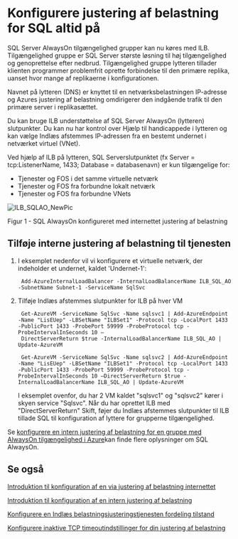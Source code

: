 <properties
   pageTitle="Konfigurere justering af belastning for SQL altid på | Microsoft Azure"
   description="Konfigurere justering af belastning til at arbejde med SQL altid på og hvordan du kan udnytte powershell for at oprette justering af belastning for SQL-implementering"
   services="load-balancer"
   documentationCenter="na"
   authors="sdwheeler"
   manager="carmonm"
   editor="tysonn" />
<tags
   ms.service="load-balancer"
   ms.devlang="na"
   ms.topic="article"
   ms.tgt_pltfrm="na"
   ms.workload="infrastructure-services"
   ms.date="10/24/2016"
   ms.author="sewhee" />

# <a name="configure-load-balancer-for-sql-always-on"></a>Konfigurere justering af belastning for SQL altid på

SQL Server AlwaysOn tilgængelighed grupper kan nu køres med ILB. Tilgængelighed gruppe er SQL Server største løsning til høj tilgængelighed og genoprettelse efter nedbrud. Tilgængelighed gruppe lytteren tillader klienten programmer problemfrit oprette forbindelse til den primære replika, uanset hvor mange af replikaerne i konfigurationen.

Navnet på lytteren (DNS) er knyttet til en netværksbelastningen IP-adresse og Azures justering af belastning omdirigerer den indgående trafik til den primære server i replikasættet.

Du kan bruge ILB understøttelse af SQL Server AlwaysOn (lytteren) slutpunkter. Du kan nu har kontrol over Hjælp til handicappede i lytteren og kan vælge Indlæs afstemmes IP-adressen fra en bestemt undernet i netværket virtuel (VNet).

Ved hjælp af ILB på lytteren, SQL Serverslutpunktet (fx Server = tcp:ListenerName, 1433; Database = databasenavn) er kun tilgængelige for:

- Tjenester og FOS i det samme virtuelle netværk
- Tjenester og FOS fra forbundne lokalt netværk
- Tjenester og FOS fra forbundne VNets

![ILB_SQLAO_NewPic](./media/load-balancer-configure-sqlao/sqlao1.png)

Figur 1 - SQL AlwaysOn konfigureret med internettet justering af belastning

## <a name="add-internal-load-balancer-to-the-service"></a>Tilføje interne justering af belastning til tjenesten

1. I eksemplet nedenfor vil vi konfigurere et virtuelle netværk, der indeholder et undernet, kaldet 'Undernet-1':

        Add-AzureInternalLoadBalancer -InternalLoadBalancerName ILB_SQL_AO -SubnetName Subnet-1 -ServiceName SqlSvc

2. Tilføje Indlæs afstemmes slutpunkter for ILB på hver VM

        Get-AzureVM -ServiceName SqlSvc -Name sqlsvc1 | Add-AzureEndpoint -Name "LisEUep" -LBSetName "ILBSet1" -Protocol tcp -LocalPort 1433 -PublicPort 1433 -ProbePort 59999 -ProbeProtocol tcp -ProbeIntervalInSeconds 10 –
        DirectServerReturn $true -InternalLoadBalancerName ILB_SQL_AO | Update-AzureVM

        Get-AzureVM -ServiceName SqlSvc -Name sqlsvc2 | Add-AzureEndpoint -Name "LisEUep" -LBSetName "ILBSet1" -Protocol tcp -LocalPort 1433 -PublicPort 1433 -ProbePort 59999 -ProbeProtocol tcp -ProbeIntervalInSeconds 10 –DirectServerReturn $true -InternalLoadBalancerName ILB_SQL_AO | Update-AzureVM

    I eksemplet ovenfor, du har 2 VM kaldet "sqlsvc1" og "sqlsvc2" kører i skyen service "Sqlsvc". Når du har oprettet ILB med "DirectServerReturn" Skift, føjer du Indlæs afstemmes slutpunkter til ILB tillade SQL til konfiguration af lyttere for grupperne tilgængelighed.

Se [konfigurere en intern justering af belastning for en gruppe med AlwaysOn tilgængelighed i Azure](../virtual-machines/virtual-machines-windows-portal-sql-alwayson-int-listener.md)kan finde flere oplysninger om SQL AlwaysOn.

## <a name="see-also"></a>Se også

[Introduktion til konfiguration af en via justering af belastning internettet](load-balancer-get-started-internet-arm-ps.md)

[Introduktion til konfiguration af en intern justering af belastning](load-balancer-get-started-ilb-arm-ps.md)

[Konfigurere en Indlæs belastningsjusteringstjenesten fordeling tilstand](load-balancer-distribution-mode.md)

[Konfigurere inaktive TCP timeoutindstillinger for din justering af belastning](load-balancer-tcp-idle-timeout.md)
